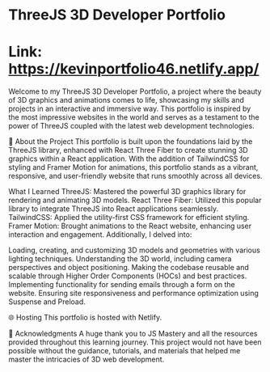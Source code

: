 # ThreeJS 3D Developer Portfolio

# Link: https://kevinportfolio46.netlify.app/

Welcome to my ThreeJS 3D Developer Portfolio, a project where the beauty of 3D graphics and animations comes to life, showcasing my skills and projects in an interactive and immersive way. This portfolio is inspired by the most impressive websites in the world and serves as a testament to the power of ThreeJS coupled with the latest web development technologies.

🚀 About the Project
This portfolio is built upon the foundations laid by the ThreeJS library, enhanced with React Three Fiber to create stunning 3D graphics within a React application. With the addition of TailwindCSS for styling and Framer Motion for animations, this portfolio stands as a vibrant, responsive, and user-friendly website that runs smoothly across all devices.

What I Learned
ThreeJS: Mastered the powerful 3D graphics library for rendering and animating 3D models.
React Three Fiber: Utilized this popular library to integrate ThreeJS into React applications seamlessly.
TailwindCSS: Applied the utility-first CSS framework for efficient styling.
Framer Motion: Brought animations to the React website, enhancing user interaction and engagement.
Additionally, I delved into:

Loading, creating, and customizing 3D models and geometries with various lighting techniques.
Understanding the 3D world, including camera perspectives and object positioning.
Making the codebase reusable and scalable through Higher Order Components (HOCs) and best practices.
Implementing functionality for sending emails through a form on the website.
Ensuring site responsiveness and performance optimization using Suspense and Preload.

🌐 Hosting
This portfolio is hosted with Netlify.

🌟 Acknowledgments
A huge thank you to JS Mastery and all the resources provided throughout this learning journey. This project would not have been possible without the guidance, tutorials, and materials that helped me master the intricacies of 3D web development.
